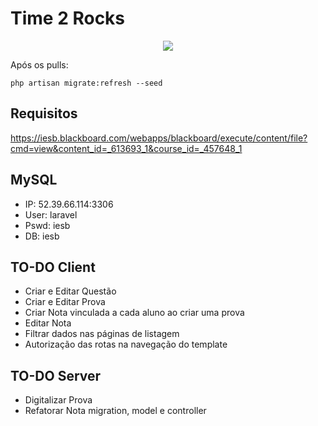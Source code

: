 # Time 2 Rocks

<p align="center">
<img src="https://user-images.githubusercontent.com/11372312/28599125-9f306d94-717e-11e7-9db3-039bb499ae79.gif">
</p>

Após os pulls:
```
php artisan migrate:refresh --seed
```

## Requisitos
https://iesb.blackboard.com/webapps/blackboard/execute/content/file?cmd=view&content_id=_613693_1&course_id=_457648_1

## MySQL
* IP: 52.39.66.114:3306
* User: laravel
* Pswd: iesb
* DB: iesb

## TO-DO Client
* Criar e Editar Questão
* Criar e Editar Prova
* Criar Nota vinculada a cada aluno ao criar uma prova
* Editar Nota
* Filtrar dados nas páginas de listagem
* Autorização das rotas na navegação do template

## TO-DO Server
* Digitalizar Prova
* Refatorar Nota migration, model e controller
